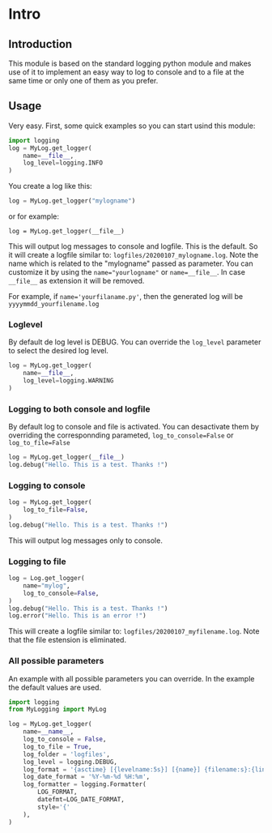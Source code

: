# Intro

## Introduction
This module is based on the standard logging python module and makes use of it to implement an easy way to log to console and to a file at the same time or only one of them as you prefer.

## Usage
Very easy. First, some quick examples so you can start usind this module:

```python
import logging
log = MyLog.get_logger(
    name=__file__,
    log_level=logging.INFO
)
```

You create a log like this:
```python
log = MyLog.get_logger("mylogname")
``` 
or for example:
```
log = MyLog.get_logger(__file__)
```

This will output log messages to console and logfile. This is the default. So it will create a logfile similar to: ``` logfiles/20200107_mylogname.log ```. Note the name which is related to the "mylogname" passed as parameter. You can customize it by using the ```name="yourlogname"``` or ```name=__file__```. In case ```__file__``` as extension it will be removed.

For example, if ```name='yourfilaname.py'```, then the generated log will be ```yyyymmdd_yourfilename.log```

### Loglevel
By default de log level is DEBUG. You can override the ```log_level``` parameter to select the desired log level.

```python
log = MyLog.get_logger(
    name=__file__,
    log_level=logging.WARNING
)
```

### Logging to both console and logfile
By default log to console and file is activated. You can desactivate them by overriding the corresponnding parameted, ```log_to_console=False``` or ```log_to_file=False```
```python
log = MyLog.get_logger(__file__)
log.debug("Hello. This is a test. Thanks !")
```

### Logging to console
```python
log = MyLog.get_logger(
    log_to_file=False,
)
log.debug("Hello. This is a test. Thanks !")
```
This will output log messages only to console.

### Logging to file
```python
log = Log.get_logger(
    name="mylog",
    log_to_console=False,
)
log.debug("Hello. This is a test. Thanks !")
log.error("Hello. This is an error !")
```
This will create a logfile similar to: ``` logfiles/20200107_myfilename.log ```. Note that the file estension is eliminated.

### All possible parameters
An example with all possible parameters you can override. In the example the default values are used.
```python
import logging 
from MyLogging import MyLog

log = MyLog.get_logger(
    name=__name__,
    log_to_console = False,
    log_to_file = True,
    log_folder = 'logfiles',
    log_level = logging.DEBUG,
    log_format = '{asctime} [{levelname:5s}] [{name}] {filename:s}:{lineno:d} {message:s}',
    log_date_format = '%Y-%m-%d %H:%m',
    log_formatter = logging.Formatter(
        LOG_FORMAT,
        datefmt=LOG_DATE_FORMAT,
        style='{'
    ),
)
```

